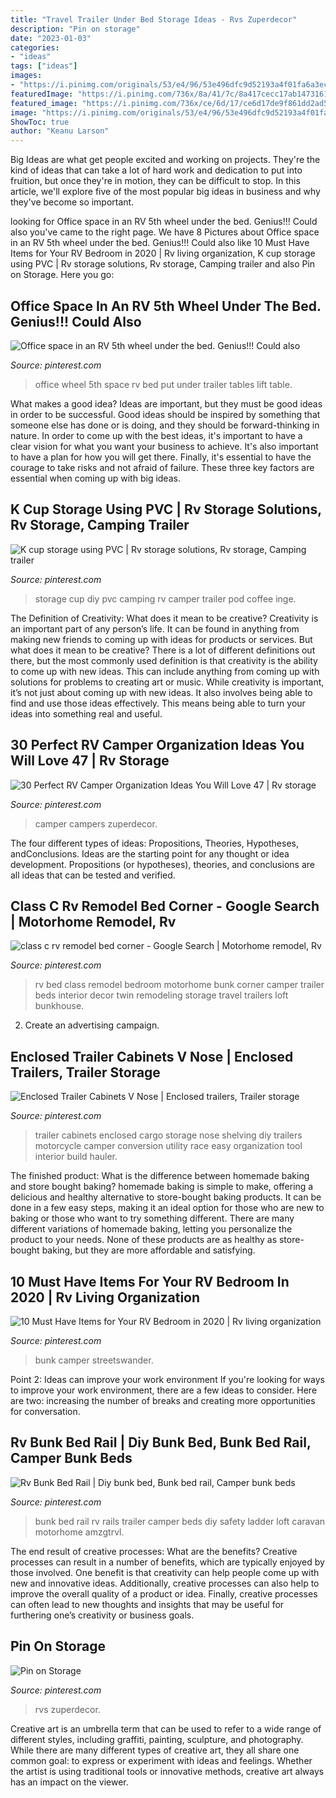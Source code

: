 ```yaml
---
title: "Travel Trailer Under Bed Storage Ideas - Rvs Zuperdecor"
description: "Pin on storage"
date: "2023-01-03"
categories:
- "ideas"
tags: ["ideas"]
images:
- "https://i.pinimg.com/originals/53/e4/96/53e496dfc9d52193a4f01fa6a3ec8ec9.jpg"
featuredImage: "https://i.pinimg.com/736x/8a/41/7c/8a417cecc17ab14731610ab6d3516b26--class-a-motorhomes-rvs.jpg"
featured_image: "https://i.pinimg.com/736x/ce/6d/17/ce6d17de9f861dd2ad538cd9d95848dc.jpg"
image: "https://i.pinimg.com/originals/53/e4/96/53e496dfc9d52193a4f01fa6a3ec8ec9.jpg"
ShowToc: true
author: "Keanu Larson"
---
```



Big Ideas are what get people excited and working on projects. They're the kind of ideas that can take a lot of hard work and dedication to put into fruition, but once they're in motion, they can be difficult to stop. In this article, we'll explore five of the most popular big ideas in business and why they've become so important.

	

		
looking for Office space in an RV 5th wheel under the bed. Genius!!! Could also you've came to the right page. We have 8 Pictures about Office space in an RV 5th wheel under the bed. Genius!!! Could also like 10 Must Have Items for Your RV Bedroom in 2020 | Rv living organization, K cup storage using PVC | Rv storage solutions, Rv storage, Camping trailer and also Pin on Storage. Here you go:
		
    
## Office Space In An RV 5th Wheel Under The Bed. Genius!!! Could Also

<img loading=lazy src="https://s-media-cache-ak0.pinimg.com/736x/fd/cc/6d/fdcc6d37ebcb44aac67161ca4ef3350c.jpg" onerror="this.onerror=null;this.src='https://tse1.mm.bing.net/th?id=OIP.FRfH9aF426bhqrFxbhFbzgAAAA&amp;pid=15.1';" alt="Office space in an RV 5th wheel under the bed. Genius!!! Could also">

_Source: pinterest.com_

>office wheel 5th space rv bed put under trailer tables lift table. 

	

What makes a good idea?
Ideas are important, but they must be good ideas in order to be successful. Good ideas should be inspired by something that someone else has done or is doing, and they should be forward-thinking in nature. In order to come up with the best ideas, it's important to have a clear vision for what you want your business to achieve. It's also important to have a plan for how you will get there. Finally, it's essential to have the courage to take risks and not afraid of failure. These three key factors are essential when coming up with big ideas.

    
## K Cup Storage Using PVC | Rv Storage Solutions, Rv Storage, Camping Trailer

<img loading=lazy src="https://i.pinimg.com/originals/15/b5/5e/15b55e8c51595c1361803ec455ba4b21.jpg" onerror="this.onerror=null;this.src='https://tse4.mm.bing.net/th?id=OIP.5VIXnQSOH84UA2R7GuqI7gHaKM&amp;pid=15.1';" alt="K cup storage using PVC | Rv storage solutions, Rv storage, Camping trailer">

_Source: pinterest.com_

>storage cup diy pvc camping rv camper trailer pod coffee inge. 

	

The Definition of Creativity: What does it mean to be creative?
Creativity is an important part of any person’s life. It can be found in anything from making new friends to coming up with ideas for products or services. But what does it mean to be creative? There is a lot of different definitions out there, but the most commonly used definition is that creativity is the ability to come up with new ideas. This can include anything from coming up with solutions for problems to creating art or music. While creativity is important, it’s not just about coming up with new ideas. It also involves being able to find and use those ideas effectively. This means being able to turn your ideas into something real and useful.

    
## 30 Perfect RV Camper Organization Ideas You Will Love 47 | Rv Storage

<img loading=lazy src="https://i.pinimg.com/736x/ce/6d/17/ce6d17de9f861dd2ad538cd9d95848dc.jpg" onerror="this.onerror=null;this.src='https://tse3.mm.bing.net/th?id=OIP.-gB-3N8WgeNuNc1T_4rErAHaJ4&amp;pid=15.1';" alt="30 Perfect RV Camper Organization Ideas You Will Love 47 | Rv storage">

_Source: pinterest.com_

>camper campers zuperdecor. 

	

The four different types of ideas: Propositions, Theories, Hypotheses, andConclusions.
Ideas are the starting point for any thought or idea development. Propositions (or hypotheses), theories, and conclusions are all ideas that can be tested and verified.

    
## Class C Rv Remodel Bed Corner - Google Search | Motorhome Remodel, Rv

<img loading=lazy src="https://i.pinimg.com/736x/8a/41/7c/8a417cecc17ab14731610ab6d3516b26--class-a-motorhomes-rvs.jpg" onerror="this.onerror=null;this.src='https://tse3.mm.bing.net/th?id=OIP.BNMuDkMuqbjRwgm6YOuuYAHaHa&amp;pid=15.1';" alt="class c rv remodel bed corner - Google Search | Motorhome remodel, Rv">

_Source: pinterest.com_

>rv bed class remodel bedroom motorhome bunk corner camper trailer beds interior decor twin remodeling storage travel trailers loft bunkhouse. 

	

2. Create an advertising campaign.

    
## Enclosed Trailer Cabinets V Nose | Enclosed Trailers, Trailer Storage

<img loading=lazy src="https://i.pinimg.com/736x/63/90/1a/63901a9511913b05f7b759cbf04c5c61--enclosed-trailer-cabinets-v-nose-trailer-cabinets.jpg" onerror="this.onerror=null;this.src='https://tse2.mm.bing.net/th?id=OIP.wga6HrcSQcFU6HZtykxW6gHaJ5&amp;pid=15.1';" alt="Enclosed Trailer Cabinets V Nose | Enclosed trailers, Trailer storage">

_Source: pinterest.com_

>trailer cabinets enclosed cargo storage nose shelving diy trailers motorcycle camper conversion utility race easy organization tool interior build hauler. 

	

The finished product: What is the difference between homemade baking and store bought baking?
homemade baking is simple to make, offering a delicious and healthy alternative to store-bought baking products. It can be done in a few easy steps, making it an ideal option for those who are new to baking or those who want to try something different. There are many different variations of homemade baking, letting you personalize the product to your needs. None of these products are as healthy as store-bought baking, but they are more affordable and satisfying.

    
## 10 Must Have Items For Your RV Bedroom In 2020 | Rv Living Organization

<img loading=lazy src="https://i.pinimg.com/originals/f9/00/41/f9004149eb9ee4e9abc151f04023f885.jpg" onerror="this.onerror=null;this.src='https://tse3.mm.bing.net/th?id=OIP.iQwmpXrZuhnt8TdPFRZ8awAAAA&amp;pid=15.1';" alt="10 Must Have Items for Your RV Bedroom in 2020 | Rv living organization">

_Source: pinterest.com_

>bunk camper streetswander. 

	

Point 2: Ideas can improve your work environment
If you're looking for ways to improve your work environment, there are a few ideas to consider. Here are two: increasing the number of breaks and creating more opportunities for conversation.

    
## Rv Bunk Bed Rail | Diy Bunk Bed, Bunk Bed Rail, Camper Bunk Beds

<img loading=lazy src="https://i.pinimg.com/736x/fd/64/e4/fd64e4c4df24ab482a71878207fa1f34--rv-bed-rail-trailer-bunk-bed-rail.jpg" onerror="this.onerror=null;this.src='https://tse4.mm.bing.net/th?id=OIP.Z8zIDyb-1hZ4n0X17lup9QHaE7&amp;pid=15.1';" alt="Rv Bunk Bed Rail | Diy bunk bed, Bunk bed rail, Camper bunk beds">

_Source: pinterest.com_

>bunk bed rail rv rails trailer camper beds diy safety ladder loft caravan motorhome amzgtrvl. 

	

The end result of creative processes: What are the benefits?
Creative processes can result in a number of benefits, which are typically enjoyed by those involved. One benefit is that creativity can help people come up with new and innovative ideas. Additionally, creative processes can also help to improve the overall quality of a product or idea. Finally, creative processes can often lead to new thoughts and insights that may be useful for furthering one’s creativity or business goals.

    
## Pin On Storage

<img loading=lazy src="https://i.pinimg.com/originals/53/e4/96/53e496dfc9d52193a4f01fa6a3ec8ec9.jpg" onerror="this.onerror=null;this.src='https://tse1.mm.bing.net/th?id=OIP.yyYziP3MrKjc_fhIrw8oYwHaJ3&amp;pid=15.1';" alt="Pin on Storage">

_Source: pinterest.com_

>rvs zuperdecor. 

	

Creative art is an umbrella term that can be used to refer to a wide range of different styles, including graffiti, painting, sculpture, and photography. While there are many different types of creative art, they all share one common goal: to express or experiment with ideas and feelings. Whether the artist is using traditional tools or innovative methods, creative art always has an impact on the viewer.

